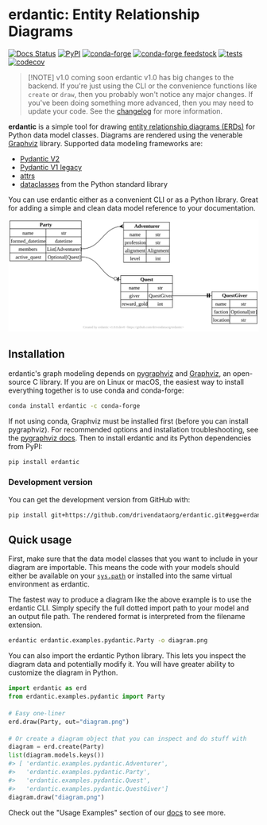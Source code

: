 # erdantic: Entity Relationship Diagrams

[![Docs Status](https://img.shields.io/badge/docs-stable-informational)](https://erdantic.drivendata.org/)
[![PyPI](https://img.shields.io/pypi/v/erdantic.svg)](https://pypi.org/project/erdantic/)
[![conda-forge](https://img.shields.io/conda/vn/conda-forge/erdantic.svg)](https://anaconda.org/conda-forge/erdantic)
[![conda-forge feedstock](https://img.shields.io/badge/conda--forge-feedstock-yellowgreen)](https://github.com/conda-forge/erdantic-feedstock)
[![tests](https://github.com/drivendataorg/erdantic/workflows/tests/badge.svg?branch=main)](https://github.com/drivendataorg/erdantic/actions?query=workflow%3Atests+branch%3Amain)
[![codecov](https://codecov.io/gh/drivendataorg/erdantic/branch/main/graph/badge.svg)](https://codecov.io/gh/drivendataorg/erdantic)

> [!NOTE] v1.0 coming soon
> erdantic v1.0 has big changes to the backend. If you're just using the CLI or the convenience functions like `create` or `draw`, then you probably won't notice any major changes. If you've been doing something more advanced, then you may need to update your code. See the [changelog](./HISTORY.md) for more information.

**erdantic** is a simple tool for drawing [entity relationship diagrams (ERDs)](https://en.wikipedia.org/wiki/Data_modeling#Entity%E2%80%93relationship_diagrams) for Python data model classes. Diagrams are rendered using the venerable [Graphviz](https://graphviz.org/) library. Supported data modeling frameworks are:

- [Pydantic V2](https://docs.pydantic.dev/latest/)
- [Pydantic V1 legacy](https://docs.pydantic.dev/latest/migration/#continue-using-pydantic-v1-features)
- [attrs](https://www.attrs.org/en/stable/)
- [dataclasses](https://docs.python.org/3/library/dataclasses.html) from the Python standard library

You can use erdantic either as a convenient CLI or as a Python library. Great for adding a simple and clean data model reference to your documentation.

<object type="image/svg+xml" data="./docs/docs/assets/example_diagram.svg" width="100%" typemustmatch><img alt="Example diagram created by erdantic" src="./docs/docs/assets/example_diagram.svg"></object>

## Installation

erdantic's graph modeling depends on [pygraphviz](https://pygraphviz.github.io/documentation/stable/index.html) and [Graphviz](https://graphviz.org/), an open-source C library. If you are on Linux or macOS, the easiest way to install everything together is to use conda and conda-forge:

```bash
conda install erdantic -c conda-forge
```

If not using conda, Graphviz must be installed first (before you can install pygraphviz). For recommended options and installation troubleshooting, see the [pygraphviz docs](https://pygraphviz.github.io/documentation/stable/install.html). Then to install erdantic and its Python dependencies from PyPI:

```bash
pip install erdantic
```

### Development version

You can get the development version from GitHub with:

```bash
pip install git+https://github.com/drivendataorg/erdantic.git#egg=erdantic
```

## Quick usage

First, make sure that the data model classes that you want to include in your diagram are importable. This means the code with your models should either be available on your [`sys.path`](https://docs.python.org/3/library/sys_path_init.html) or installed into the same virtual environment as erdantic.

The fastest way to produce a diagram like the above example is to use the erdantic CLI. Simply specify the full dotted import path to your model and an output file path. The rendered format is interpreted from the filename extension.

```bash
erdantic erdantic.examples.pydantic.Party -o diagram.png
```

You can also import the erdantic Python library. This lets you inspect the diagram data and potentially modify it. You will have greater ability to customize the diagram in Python.

```python
import erdantic as erd
from erdantic.examples.pydantic import Party

# Easy one-liner
erd.draw(Party, out="diagram.png")

# Or create a diagram object that you can inspect and do stuff with
diagram = erd.create(Party)
list(diagram.models.keys())
#> [ 'erdantic.examples.pydantic.Adventurer',
#>   'erdantic.examples.pydantic.Party',
#>   'erdantic.examples.pydantic.Quest',
#>   'erdantic.examples.pydantic.QuestGiver']
diagram.draw("diagram.png")
```

Check out the "Usage Examples" section of our [docs](https://erdantic.drivendata.org/) to see more.
